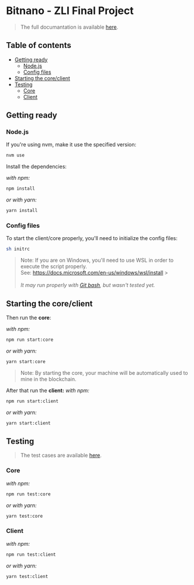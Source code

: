 # Bitnano - ZLI Final Project <!-- omit in toc -->

> The full documantation is available [here](docs/05-documentation.md).

## Table of contents <!-- omit in toc -->

- [Getting ready](#getting-ready)
  - [Node.js](#nodejs)
  - [Config files](#config-files)
- [Starting the core/client](#starting-the-coreclient)
- [Testing](#testing)
  - [Core](#core)
  - [Client](#client)

## Getting ready

### Node.js

If you're using nvm, make it use the specified version:

```bash
nvm use
```

Install the dependencies:

_with npm:_

```bash
npm install
```

_or with yarn:_

```bash
yarn install
```

### Config files

To start the client/core properly, you'll need to initialize the config files:

```sh
sh initrc
```

> Note: If you are on Windows, you'll need to use WSL in order to execute the script properly. <br> See: https://docs.microsoft.com/en-us/windows/wsl/install > <br><br>_It may run properly with [Git bash](https://gitforwindows.org/), but wasn't tested yet._

## Starting the core/client

Then run the **core**:

_with npm:_

```bash
npm run start:core
```

_or with yarn:_

```bash
yarn start:core
```

> Note: By starting the core, your machine will be automatically used to mine in the blockchain.

After that run the **client:**
_with npm:_

```bash
npm run start:client
```

_or with yarn:_

```bash
yarn start:client
```

## Testing

> The test cases are available [here](docs/04-tests.md).

### Core

_with npm:_

```bash
npm run test:core
```

_or with yarn:_

```bash
yarn test:core
```

### Client

_with npm:_

```bash
npm run test:client
```

_or with yarn:_

```bash
yarn test:client
```
